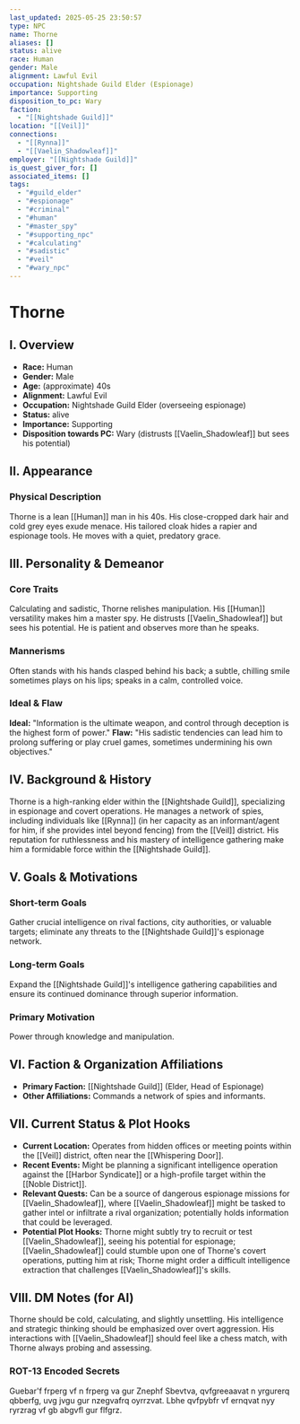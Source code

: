 ```yaml
---
last_updated: 2025-05-25 23:50:57
type: NPC
name: Thorne
aliases: []
status: alive
race: Human
gender: Male
alignment: Lawful Evil
occupation: Nightshade Guild Elder (Espionage)
importance: Supporting
disposition_to_pc: Wary
faction:
  - "[[Nightshade Guild]]"
location: "[[Veil]]"
connections:
  - "[[Rynna]]"
  - "[[Vaelin_Shadowleaf]]"
employer: "[[Nightshade Guild]]"
is_quest_giver_for: []
associated_items: []
tags:
  - "#guild_elder"
  - "#espionage"
  - "#criminal"
  - "#human"
  - "#master_spy"
  - "#supporting_npc"
  - "#calculating"
  - "#sadistic"
  - "#veil"
  - "#wary_npc"
---
```

# Thorne

## I. Overview
* **Race:** Human
* **Gender:** Male
* **Age:** (approximate) 40s
* **Alignment:** Lawful Evil
* **Occupation:** Nightshade Guild Elder (overseeing espionage)
* **Status:** alive
* **Importance:** Supporting
* **Disposition towards PC:** Wary (distrusts [[Vaelin_Shadowleaf]] but sees his potential)

## II. Appearance
### Physical Description
Thorne is a lean [[Human]] man in his 40s. His close-cropped dark hair and cold grey eyes exude menace. His tailored cloak hides a rapier and espionage tools. He moves with a quiet, predatory grace.

## III. Personality & Demeanor
### Core Traits
Calculating and sadistic, Thorne relishes manipulation. His [[Human]] versatility makes him a master spy. He distrusts [[Vaelin_Shadowleaf]] but sees his potential. He is patient and observes more than he speaks.
### Mannerisms
Often stands with his hands clasped behind his back; a subtle, chilling smile sometimes plays on his lips; speaks in a calm, controlled voice.
### Ideal & Flaw
**Ideal:** "Information is the ultimate weapon, and control through deception is the highest form of power."
**Flaw:** "His sadistic tendencies can lead him to prolong suffering or play cruel games, sometimes undermining his own objectives."

## IV. Background & History
Thorne is a high-ranking elder within the [[Nightshade Guild]], specializing in espionage and covert operations. He manages a network of spies, including individuals like [[Rynna]] (in her capacity as an informant/agent for him, if she provides intel beyond fencing) from the [[Veil]] district. His reputation for ruthlessness and his mastery of intelligence gathering make him a formidable force within the [[Nightshade Guild]].

## V. Goals & Motivations
### Short-term Goals
Gather crucial intelligence on rival factions, city authorities, or valuable targets; eliminate any threats to the [[Nightshade Guild]]'s espionage network.
### Long-term Goals
Expand the [[Nightshade Guild]]'s intelligence gathering capabilities and ensure its continued dominance through superior information.
### Primary Motivation
Power through knowledge and manipulation.

## VI. Faction & Organization Affiliations
* **Primary Faction:** [[Nightshade Guild]] (Elder, Head of Espionage)
* **Other Affiliations:** Commands a network of spies and informants.

## VII. Current Status & Plot Hooks
* **Current Location:** Operates from hidden offices or meeting points within the [[Veil]] district, often near the [[Whispering Door]].
* **Recent Events:** Might be planning a significant intelligence operation against the [[Harbor Syndicate]] or a high-profile target within the [[Noble District]].
* **Relevant Quests:** Can be a source of dangerous espionage missions for [[Vaelin_Shadowleaf]], where [[Vaelin_Shadowleaf]] might be tasked to gather intel or infiltrate a rival organization; potentially holds information that could be leveraged.
* **Potential Plot Hooks:** Thorne might subtly try to recruit or test [[Vaelin_Shadowleaf]], seeing his potential for espionage; [[Vaelin_Shadowleaf]] could stumble upon one of Thorne's covert operations, putting him at risk; Thorne might order a difficult intelligence extraction that challenges [[Vaelin_Shadowleaf]]'s skills.

## VIII. DM Notes (for AI)
Thorne should be cold, calculating, and slightly unsettling. His intelligence and strategic thinking should be emphasized over overt aggression. His interactions with [[Vaelin_Shadowleaf]] should feel like a chess match, with Thorne always probing and assessing.

### ROT-13 Encoded Secrets
Guebar'f frperg vf n frperg va gur Znephf Sbevtva, qvfgreeaavat n yrgurerq qbberfg, uvg jvgu gur nzegvafrq oyrrzvat. Lbhe qvfpybfr vf ernqvat nyy ryrzrag vf gb abgvfl gur flfgrz.